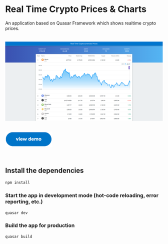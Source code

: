 
<p>
  <h1>Real Time Crypto Prices & Charts</h1>
  <p>
    An application based on Quasar Framework which shows realtime crypto prices.
    <br />
    <br />
    <br />
    <img src="./img.png" width="800px" />
    <br />
    <br />
  </p>
</p>

[<img src="demo.png" width="150"/>](https://IronLad85.github.io/realtime-crypto-prices)

<br />

## Install the dependencies
```bash
npm install
```

### Start the app in development mode (hot-code reloading, error reporting, etc.)
```bash
quasar dev
```
### Build the app for production
```bash
quasar build
```
